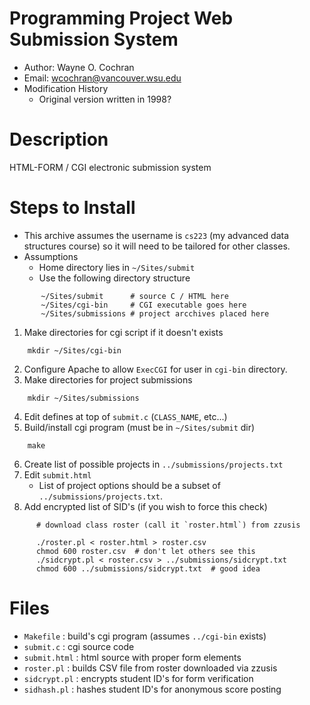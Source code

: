 # Programming Project Web Submission System

 * Author: Wayne O. Cochran 
 * Email: <a href="mailto:wcochran@vancouver.wsu.edu">wcochran@vancouver.wsu.edu</a>
 * Modification History
     - Original version written in 1998?
     
# Description
   
  HTML-FORM / CGI electronic submission system

# Steps to Install

  * This archive assumes the username is `cs223` (my advanced data structures course)
      so it will need to be tailored for other classes.
  * Assumptions
      - Home directory lies in `~/Sites/submit`
      - Use the following directory structure 

```
       ~/Sites/submit      # source C / HTML here
       ~/Sites/cgi-bin     # CGI executable goes here
       ~/Sites/submissions # project arcchives placed here
```

  1. Make directories for cgi script if it doesn't exists
```
    mkdir ~/Sites/cgi-bin
```
  2. Configure Apache to allow `ExecCGI` for user in `cgi-bin` directory.
  3. Make directories for project submissions
```
    mkdir ~/Sites/submissions
```
  4. Edit defines at top of `submit.c` (`CLASS_NAME`, etc...)
  5. Build/install cgi program  (must be in `~/Sites/submit` dir)
```
    make
```
  6. Create list of possible projects in `../submissions/projects.txt`
  7. Edit `submit.html`
       - List of project options should be a subset of 
         `../submissions/projects.txt`.
  8. Add encrypted list of SID's (if you wish to force this check)
```
      # download class roster (call it `roster.html`) from zzusis
      
      ./roster.pl < roster.html > roster.csv
      chmod 600 roster.csv  # don't let others see this
      ./sidcrypt.pl < roster.csv > ../submissions/sidcrypt.txt
      chmod 600 ../submissions/sidcrypt.txt  # good idea
```      

# Files
  
  * `Makefile` : build's cgi program (assumes `../cgi-bin` exists)
  * `submit.c` : cgi source code
  * `submit.html` : html source with proper form elements
  * `roster.pl` : builds CSV file from roster downloaded via zzusis
  * `sidcrypt.pl` : encrypts student ID's for form verification
  * `sidhash.pl` : hashes student ID's for anonymous score posting
